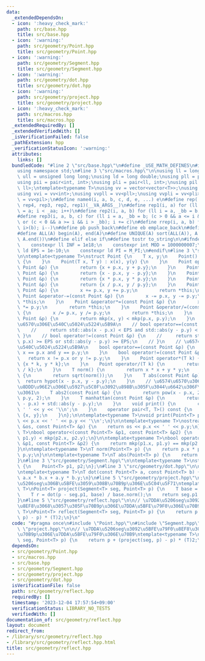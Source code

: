 ```yaml
---
data:
  _extendedDependsOn:
  - icon: ':heavy_check_mark:'
    path: src/base.hpp
    title: src/base.hpp
  - icon: ':warning:'
    path: src/geometry/Point.hpp
    title: src/geometry/Point.hpp
  - icon: ':warning:'
    path: src/geometry/Segment.hpp
    title: src/geometry/Segment.hpp
  - icon: ':warning:'
    path: src/geometry/dot.hpp
    title: src/geometry/dot.hpp
  - icon: ':warning:'
    path: src/geometry/project.hpp
    title: src/geometry/project.hpp
  - icon: ':heavy_check_mark:'
    path: src/macros.hpp
    title: src/macros.hpp
  _extendedRequiredBy: []
  _extendedVerifiedWith: []
  _isVerificationFailed: false
  _pathExtension: hpp
  _verificationStatusIcon: ':warning:'
  attributes:
    links: []
  bundledCode: "#line 2 \"src/base.hpp\"\n#define _USE_MATH_DEFINES\n#include <bits/stdc++.h>\n\
    using namespace std;\n#line 3 \"src/macros.hpp\"\n\nusing ll = long long;\nusing\
    \ ull = unsigned long long;\nusing ld = long double;\nusing pll = pair<ll, ll>;\n\
    using pii = pair<int, int>;\nusing pli = pair<ll, int>;\nusing pil = pair<int,\
    \ ll>;\ntemplate<typename T>\nusing vv = vector<vector<T>>;\nusing vvl = vv<ll>;\n\
    using vvi = vv<int>;\nusing vvpll = vv<pll>;\nusing vvpli = vv<pli>;\nusing vvpil\
    \ = vv<pil>;\n#define name4(i, a, b, c, d, e, ...) e\n#define rep(...) name4(__VA_ARGS__,\
    \ rep4, rep3, rep2, rep1)(__VA_ARGS__)\n#define rep1(i, a) for (ll i = 0, _aa\
    \ = a; i < _aa; i++)\n#define rep2(i, a, b) for (ll i = a, _bb = b; i < _bb; i++)\n\
    #define rep3(i, a, b, c) for (ll i = a, _bb = b; (c > 0 && a <= i && i < _bb)\
    \ or (c < 0 && a >= i && i > _bb); i += c)\n#define rrep(i, a, b) for (ll i=(a);\
    \ i>(b); i--)\n#define pb push_back\n#define eb emplace_back\n#define mkp make_pair\n\
    #define ALL(A) begin(A), end(A)\n#define UNIQUE(A) sort(ALL(A)), A.erase(unique(ALL(A)),\
    \ A.end())\n#define elif else if\n#define tostr to_string\n\n#ifndef CONSTANTS\n\
    \    constexpr ll INF = 1e18;\n    constexpr int MOD = 1000000007;\n    constexpr\
    \ ld EPS = 1e-10;\n    constexpr ld PI = M_PI;\n#endif\n#line 3 \"src/geometry/Point.hpp\"\
    \n\ntemplate<typename T>\nstruct Point {\n    T x, y;\n    Point() : x(0), y(0)\
    \ {\n    }\n    Point(T x, T y) : x(x), y(y) {\n    }\n    Point operator+(const\
    \ Point &p) {\n        return {x + p.x, y + p.y};\n    }\n    Point operator-(const\
    \ Point &p) {\n        return {x - p.x, y - p.y};\n    }\n    Point operator*(const\
    \ Point &p) {\n        return {x * p.x, y * p.y};\n    }\n    Point operator/(const\
    \ Point &p) {\n        return {x / p.x, y / p.y};\n    }\n    Point &operator+=(const\
    \ Point &p) {\n        x += p.x, y += p.y;\n        return *this;\n    }\n   \
    \ Point &operator-=(const Point &p) {\n        x -= p.x, y -= p.y;\n        return\
    \ *this;\n    }\n    Point &operator*=(const Point &p) {\n        x *= p.x, y\
    \ *= p.y;\n        return *this;\n    }\n    Point &operator/=(const Point &p)\
    \ {\n        x /= p.x, y /= p.y;\n        return *this;\n    }\n    bool operator<(const\
    \ Point &p) {\n        return mkp(x, y) < mkp(p.x, p.y);\n    }\n    // \u5B9F\
    \u6570\u306E\u540C\u5024\u5224\u5B9A\n    // bool operator==(const Point &p) {\n\
    \    //     return std::abs(x - p.x) < EPS and std::abs(y - p.y) < EPS;\n    //\
    \ }\n    // bool operator!=(const Point &p) {\n    //     return std::abs(x -\
    \ p.x) >= EPS or std::abs(y - p.y) >= EPS;\n    // }\n    // \u6574\u6570\u306E\
    \u540C\u5024\u5224\u5B9A\n    bool operator==(const Point &p) {\n        return\
    \ x == p.x and y == p.y;\n    }\n    bool operator!=(const Point &p) {\n     \
    \   return x != p.x or y != p.y;\n    }\n    Point operator*(T k) {\n        return\
    \ {x * k, y * k};\n    }\n    Point operator/(T k) {\n        return {x / k, y\
    \ / k};\n    }\n    T norm() {\n        return x * x + y * y;\n    }\n    T abs()\
    \ {\n        return sqrt(norm());\n    }\n    T abs(const Point &p) {\n      \
    \  return hypot(x - p.x, y - p.y);\n    }\n    // \u6574\u6570\u306E\u307E\u307E\
    \u8DDD\u96E2\u306E\u5927\u5C0F\u3092\u898B\u305F\u3044\u6642\u306F\u3053\u3063\
    \u3061\n    T abs2(const Point &p) {\n        return pow(x - p.x, 2) + pow(y -\
    \ p.y, 2);\n    }\n    T manhattan(const Point &p) {\n        return std::abs(x\
    \ - p.x) + std::abs(y - p.y);\n    }\n    void print() {\n        cout << x <<\
    \ ' ' << y << '\\n';\n    }\n    operator pair<T, T>() const {\n        return\
    \ {x, y};\n    }\n};\n\ntemplate<typename T>\nvoid print(Point<T> p) {\n    cout\
    \ << p.x << ' ' << p.y << '\\n';\n}\n\ntemplate<typename T>\nostream &operator<<(ostream\
    \ &os, const Point<T> &p) {\n    return os << p.x << ' ' << p.y;\n}\n\ntemplate<typename\
    \ T>\nbool operator<(const Point<T> &p1, const Point<T> &p2) {\n    return mkp(p1.x,\
    \ p1.y) < mkp(p2.x, p2.y);\n}\n\ntemplate<typename T>\nbool operator==(const Point<T>\
    \ &p1, const Point<T> &p2) {\n    return mkp(p1.x, p1.y) == mkp(p2.x, p2.y);\n\
    }\n\ntemplate<typename T>\nT norm(Point<T> p) {\n    return p.x * p.x + p.y *\
    \ p.y;\n}\n\ntemplate<typename T>\nT abs(Point<T> p) {\n    return sqrt(norm(p));\n\
    }\n#line 3 \"src/geometry/Segment.hpp\"\n\ntemplate<typename T>\nstruct Segment\
    \ {\n    Point<T> p1, p2;\n};\n#line 3 \"src/geometry/dot.hpp\"\n\n// \u5185\u7A4D\
    \ntemplate<typename T>\nT dot(const Point<T> a, const Point<T> b) {\n    return\
    \ a.x * b.x + a.y * b.y;\n}\n#line 5 \"src/geometry/project.hpp\"\n\n// \u7DDA\
    \u5206seg\u306B\u5BFE\u3059\u308B\u70B9p\u306E\u5C04\u5F71\ntemplate<typename\
    \ T>\nPoint<T> project(Segment<T> seg, Point<T> p) {\n    T base = seg.p2 - seg.p1;\n\
    \    T r = dot(p - seg.p1, base) / base.norm();\n    return seg.p1 + base * r;\n\
    }\n#line 5 \"src/geometry/reflect.hpp\"\n\n// \u7DDA\u5206seg\u3092\u5BFE\u79F0\
    \u8EF8\u3068\u3057\u305F\u70B9p\u306E\u7DDA\u5BFE\u79F0\u306E\u70B9\ntemplate<typename\
    \ T>\nPoint<T> reflect(Segment<T> seg, Point<T> p) {\n    return p + (project(seg,\
    \ p) - p) * (T)2;\n}\n"
  code: "#pragma once\n#include \"Point.hpp\"\n#include \"Segment.hpp\"\n#include\
    \ \"project.hpp\"\n\n// \u7DDA\u5206seg\u3092\u5BFE\u79F0\u8EF8\u3068\u3057\u305F\
    \u70B9p\u306E\u7DDA\u5BFE\u79F0\u306E\u70B9\ntemplate<typename T>\nPoint<T> reflect(Segment<T>\
    \ seg, Point<T> p) {\n    return p + (project(seg, p) - p) * (T)2;\n}\n"
  dependsOn:
  - src/geometry/Point.hpp
  - src/macros.hpp
  - src/base.hpp
  - src/geometry/Segment.hpp
  - src/geometry/project.hpp
  - src/geometry/dot.hpp
  isVerificationFile: false
  path: src/geometry/reflect.hpp
  requiredBy: []
  timestamp: '2023-12-04 17:57:54+09:00'
  verificationStatus: LIBRARY_NO_TESTS
  verifiedWith: []
documentation_of: src/geometry/reflect.hpp
layout: document
redirect_from:
- /library/src/geometry/reflect.hpp
- /library/src/geometry/reflect.hpp.html
title: src/geometry/reflect.hpp
---
```

